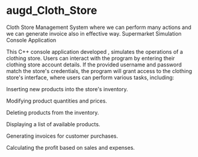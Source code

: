 # augd_Cloth_Store
Cloth Store Management System where we can perform many actions and we can generate invoice also in effective way.
Supermarket Simulation Console Application

This C++ console application developed , simulates the operations of a clothing store. Users can interact with the program by entering their clothing store account details. If the provided username and password match the store's credentials, the program will grant access to the clothing store's interface, where users can perform various tasks, including:

Inserting new products into the store's inventory.

Modifying product quantities and prices.

Deleting products from the inventory.

Displaying a list of available products.

Generating invoices for customer purchases.

Calculating the profit based on sales and expenses.
